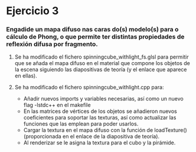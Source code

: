 # Ejercicio 3

### Engadide un mapa difuso nas caras do(s) modelo(s) para o cálculo de Phong, o que permite ter distintas propiedades de reflexión difusa por fragmento.

1) Se ha modificado el fichero spinningcube_withlight_fs.glsl para permitir que se añada el mapa difuso
en el material que compone los objetos de la escena siguiendo las diapositivas de teoría (y el enlace que aparece en ellas).

2) Se ha modificado el fichero spinningcube_withlight.cpp para:
   - Añadir nuevos imports y variables necesarias, así como un nuevo flag -lstdc++ en el makefile
   - En las matrices de vértices de los objetos se añadieron nuevos coeficientes para soportar las texturas, así como actualizar las funciones que las emplean para poder usarlos.
   - Cargar la textura en el mapa difuso con la función de loadTexture() (proporcionada en el enlace de la diapositiva de teoría).
   - Al renderizar se le asigna la textura para el cubo y la pirámide.
